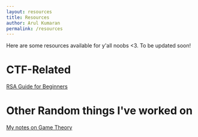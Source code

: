 ```yaml
---
layout: resources
title: Resources
author: Arul Kumaran
permalink: /resources
---
```


Here are some resources available for y'all noobs <3. To be updated soon!

# CTF-Related
[RSA Guide for Beginners](https://blog.arul.me/rsa-guide-beginners.html)

# Other Random things I've worked on
[My notes on Game Theory](https://blog.arul.me/game-theory)

